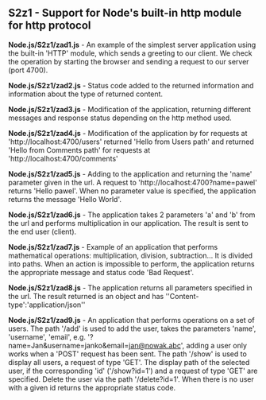 ## S2z1 - Support for Node's built-in http module for http protocol

**Node.js/S2z1/zad1.js** - An example of the simplest server application using the built-in 'HTTP' module, which sends a greeting to our client. We check the operation by starting the browser and sending a request to our server (port 4700).

**Node.js/S2z1/zad2.js** - Status code added to the returned information and information about the type of returned content.

**Node.js/S2z1/zad3.js** - Modification of the application, returning different messages and response status depending on the http method used.

**Node.js/S2z1/zad4.js** - Modification of the application by for requests at 'http://localhost:4700/users' returned 'Hello from Users path' and returned 'Hello from Comments path' for requests at 'http://localhost:4700/comments'

**Node.js/S2z1/zad5.js** - Adding to the application and returning the 'name' parameter given in the url. A request to 'http://localhost:4700?name=pawel' returns 'Hello pawel'. When no parameter value is specified, the application returns the message 'Hello World'.

**Node.js/S2z1/zad6.js** - The application takes 2 parameters 'a' and 'b' from the url and performs multiplication in our application. The result is sent to the end user (client).

**Node.js/S2z1/zad7.js** - Example of an application that performs mathematical operations: multiplication, division, subtraction... It is divided into paths. When an action is impossible to perform, the application returns the appropriate message and status code 'Bad Request'.

**Node.js/S2z1/zad8.js** - The application returns all parameters specified in the url. The result returned is an object and has ''Content-type':'application/json''

**Node.js/S2z1/zad9.js** - An application that performs operations on a set of users. The path '/add' is used to add the user, takes the parameters 'name', 'username', 'email', e.g. '?name=Jan&username=janko&email=jan@nowak.abc', adding a user only works when a 'POST' request has been sent. The path '/show' is used to display all users, a request of type 'GET'. The display path of the selected user, if the corresponding 'id' ('/show?id=1') and a request of type 'GET' are specified. Delete the user via the path '/delete?id=1'. When there is no user with a given id returns the appropriate status code.
